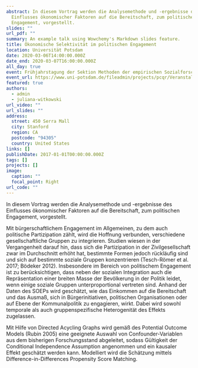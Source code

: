```yaml
---
abstract: In diesem Vortrag werden die Analysemethode und -ergebnisse des
  Einflusses ökonomischer Faktoren auf die Bereitschaft, zum politischen
  Engagement, vorgestellt.
slides: ""
url_pdf: ""
summary: An example talk using Wowchemy's Markdown slides feature.
title: Ökonomische Selektivität im politischen Engagement
location: Universität Potsdam
date: 2020-03-06T14:00:00.000Z
date_end: 2020-03-07T16:00:00.000Z
all_day: true
event: Frühjahrstagung der Sektion Methoden der empirischen Sozialforschung (DGS)
event_url: https://www.uni-potsdam.de/fileadmin/projects/pcqr/Veranstaltungen/PCQR-Workshops/Wintersemester_2019_20/dgsmeth_program.pdf
featured: true
authors:
  - admin
  - juliana-witkowski
url_video: ""
url_slides: ""
address:
  street: 450 Serra Mall
  city: Stanford
  region: CA
  postcode: "94305"
  country: United States
links: []
publishDate: 2017-01-01T00:00:00.000Z
tags: []
projects: []
image:
  caption: ""
  focal_point: Right
url_code: ""
---
```

In diesem Vortrag werden die Analysemethode und -ergebnisse des Einflusses ökonomischer Faktoren auf die Bereitschaft, zum politischen Engagement, vorgestellt. 

Mit bürgerschaftlichem Engagement im Allgemeinen, zu dem auch politische Partizipation zählt, wird die Hoffnung verbunden, verschiedene gesellschaftliche Gruppen zu integrieren. Studien wiesen in der Vergangenheit darauf hin, dass sich die Partizipation in der Zivilgesellschaft zwar im Durchschnitt erhöht hat, bestimmte Formen jedoch rückläufig sind und sich auf bestimmte soziale Gruppen konzentrieren (Tesch-Römer et al. 2017; Bödeker 2012). 
Insbesondere im Bereich von politischem Engagement ist zu berücksichtigen, dass neben der sozialen Integration auch die Repräsentation einer breiten Masse der Bevölkerung in der Politik leidet, wenn einige soziale Gruppen unterproportional vertreten sind. Anhand der Daten des SOEPs wird geschätzt, wie das Einkommen auf die Bereitschaft und das Ausmaß, sich in Bürgerinitiativen, politischen Organisationen oder auf Ebene der Kommunalpolitik zu engagieren, wirkt. Dabei wird sowohl temporale als auch gruppenspezifische Heterogenität des Effekts zugelassen. 

Mit Hilfe von Directed Acycling Graphs wird gemäß des Potential Outcome Models (Rubin 2005) eine geeignete Auswahl von Confounder-Variablen aus dem bisherigen Forschungsstand abgeleitet, sodass Gültigkeit der Conditional Independence Assumption angenommen und ein kausaler Effekt geschätzt werden kann. Modelliert wird die Schätzung mittels Difference-in-Differences Propensity Score Matching.